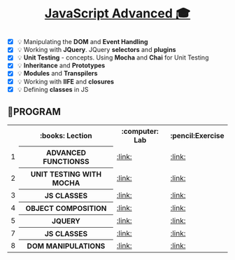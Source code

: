 # <a href=""><p align="center"> JavaScript Advanced :mortar_board: <p></a> 
- [x] :bulb: Manipulating the **DOM** and **Event Handling**
- [x] :bulb: Working with **JQuery**. JQuery **selectors** and **plugins**
- [x] :bulb: **Unit Testing** - concepts. Using **Mocha** and **Chai** for Unit Testing
- [x] :bulb: **Inheritance** and **Prototypes**
- [x] :bulb: **Modules** and **Transpilers**
- [x] :bulb: Working with **IIFE** and **closures**
- [x] :bulb: Defining **classes** in JS

## :rocket:PROGRAM 
<table align="center">
<tr>
  <th></th><th>:books: Lection</th><th>:computer: Lab</th><th>:pencil:Exercise</th>
</tr>
<tr>
  <td>1</td>
  <th>ADVANCED FUNCTIONSS</th>
  <td><a href="https://github.com/kallyy7/JS-Advanced/tree/master/01.ADVANCED%20FUNCTIONS%20-%20Lab" >:link:</a></td>
  <td><a href="https://github.com/kallyy7/JS-Advanced/tree/master/01.ADVANCED%20FUNCTIONS%20-%20Exercise" >:link:</a></td>
<tr>
    <td>2</td>
    <th>UNIT TESTING WITH MOCHA</th>
    <td><a href="https://github.com/kallyy7/JS-Advanced/tree/master/02.UNIT%20TESTING%20WITH%20MOCHA%20-%20Lab" >:link:</a></td>
    <td><a href="https://github.com/kallyy7/JS-Advanced/tree/master/02.UNIT%20TESTING%20WITH%20MOCHA%20-%20Lab" >:link:</a></td>
</tr>
</tr>
  <tr>
  <td>3</td>
    <th>JS CLASSES</th>
    <td><a href="https://github.com/kallyy7/JS-Advanced/tree/master/03.JS%20CLASSES%20-%20Lab" >:link:</a></td>
    <td><a href="https://github.com/kallyy7/JS-Advanced/tree/master/03.JS%20CLASSES%20-%20Exercise" >:link:</a></td>
</tr>
<tr>
  <td>4</td>
    <th>OBJECT COMPOSITION</th>
    <td><a href="https://github.com/kallyy7/JS-Advanced/tree/master/04.OBJECT%20COMPOSITON%20-%20Lab" >:link:</a></td>
    <td><a href="https://github.com/kallyy7/JS-Advanced/tree/master/04.OBJECT%20COMPOSITION%20-%20Exercise" >:link:</a></td>
</tr>
<tr>
  <td>5</td>
    <th>JQUERY</th>
    <td><a href="https://github.com/kallyy7/JS-Advanced/tree/master/05.JQUERY%20-%20Lab" >:link:</a></td>
    <td><a href="https://github.com/kallyy7/JS-Advanced/tree/master/05.JQUERY%20-%20Lab" >:link:</a></td>
</tr>
<tr>
  <td>7</td>
    <th>JS CLASSES</th>
    <td><a href="" >:link:</a></td>
    <td><a href="" >:link:</a></td>
</tr>
<tr>
<tr>
  <td>8</td>
    <th>DOM MANIPULATIONS</th>
    <td><a href="https://github.com/kallyy7/JS-Advanced/tree/master/06.DOM%20MANIPULATIONS%20-%20Lab" >:link:</a></td>
    <td><a href="https://github.com/kallyy7/JS-Advanced/tree/master/06.DOM%20MANIPULATIONS%20-%20Exercise" >:link:</a></td>
</tr>
  </table>
